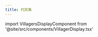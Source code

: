 ```yaml
---
title: 村民集
---
```


<head>
    <link href="https://fonts.font.im/css?family=Roboto+Mono" rel="stylesheet" />
</head>

import VillagersDisplayComponent from '@site/src/components/VillagerDisplay.tsx'

<VillagersDisplayComponent/>
